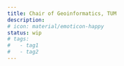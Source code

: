 ```yaml
---
title: Chair of Geoinformatics, TUM
description:
# icon: material/emoticon-happy
status: wip
# tags:
#   - tag1
#   - tag2
---
```

